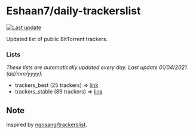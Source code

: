 
# Eshaan7/daily-trackerslist 

[![Last update](https://img.shields.io/badge/Last%20update-01/04/2021-blue.svg)](#)

Updated list of public BitTorrent trackers.

### Lists
*These lists are automatically updated every day. Last update 01/04/2021 (_dd/mm/yyyy_):*

* trackers_best (25 trackers) => [link](https://raw.githubusercontent.com/eshaan7/daily-trackerslist/master/trackers_best.txt)
* trackers_stable (89 trackers) => [link](https://raw.githubusercontent.com/eshaan7/daily-trackerslist/master/trackers_stable.txt)

## Note

Inspired by [ngosang/trackerslist](https://github.com/ngosang/trackerslist).
